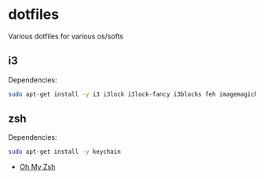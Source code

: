 # dotfiles
Various dotfiles for various os/softs

## i3

Dependencies:
``` Bash
sudo apt-get install -y i3 i3lock i3lock-fancy i3blocks feh imagemagick
```

## zsh

Dependencies:
``` Bash
sudo apt-get install -y keychain
```

* [Oh My Zsh](https://github.com/ohmyzsh/ohmyzsh)
